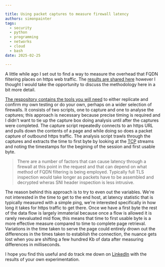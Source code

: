 ```yaml
---

title: Using packet captures to measure firewall latency
authors: simonpainter
tags:
  - security
  - python
  - programming
  - networks
  - cloud
  - bash
date: 2025-02-25

---
```


A little while ago I set out to find a way to measure the overhead that FQDN filtering places on https web traffic. The [results are shared here](https://www.linkedin.com/pulse/comparing-azure-firewall-enforza-https-inspection-analysis-painter-yc7nf/?trackingId=4SToGIPsTAWvIDmHddeMGg%3D%3D) however I thought I would take the opportunity to discuss the methodology here in a bit more detail.
<!---truncate--->
[The respository contains the tools you will need](https://github.com/simonpainter/capture_latency) to either replicate and confirm my own testing or do your own, perhaps on a wider selection of firewalls. It consists of two scripts, one to capture and one to analyse the captures; this approach is necessary because precise timing is required and I didn't want to tie up the capture box doing analysis until after the captures were completed. The capture script repeatedly connects to an https URL and pulls down the contents of a page and while doing so does a packet capture of outbound https traffic.
The analysis script trawls through the captures and extracts the time to first byte by looking at the [TCP](how-the-internet-works.md#tcp-transmission-control-protocol) streams and noting the timestamps for the begining of the session and first usable byte.

> There are a number of factors that can cause latency through a firewall at this point in the request and that can depend
> on what method of FQDN filtering is being employed. Typically full TLS inspection would take longer as packets have to be
> assembled and decrypted wheras SNI header inspection is less intrusive.

The reason behind this approach is to try to even out the variables. We're not interested in the time to get to the end host, at latency statistic that is typically measured with a simple ping, we're interested specifically in how long it takes for https traffic to get there. Once we have a first byte the rest of the data flow is largely immaterial because once a flow is allowed it is rarely reevaluated mid flow, this means that time to first usable byte is a more effective measure compared to time to complete page retrieval. Variations in the time taken to serve the page could entirely drown out the differences in the times taken to establish the connection, the nuance gets lost when you are shifting a few hundred Kb of data after measuring differences in milliseconds.

I hope you find this useful and do track me down on [LinkedIn](https://www.linkedin.com/in/sipainter/) with the results of your own experimentation.
